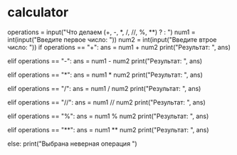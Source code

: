 # calculator

operations = input("Что делаем (+, -, *, /, //, %, **) ? : ")
num1 = int(input("Введите первое число: "))
num2 = int(input("Введите втрое число: "))
if operations == "+":
    ans = num1 + num2
    print("Результат: ", ans)

elif operations == "-":
    ans = num1 - num2
    print("Результат: ", ans)

elif operations == "*":
    ans = num1 * num2
    print("Результат: ", ans)

elif operations == "/":
    ans = num1 / num2
    print("Результат: ", ans)

elif operations == "//":
    ans = num1 // num2
    print("Результат: ", ans)

elif operations == "%":
    ans = num1 % num2
    print("Результат: ", ans)

elif operations == "**":
    ans = num1 ** num2
    print("Результат: ", ans)  

else:
    print("Выбрана неверная операция ")

